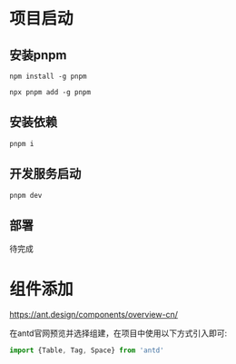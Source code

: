 # 项目启动

## 安装pnpm
```
npm install -g pnpm

npx pnpm add -g pnpm
```

## 安装依赖
```
pnpm i
```

## 开发服务启动
```
pnpm dev
```

## 部署

待完成

# 组件添加

https://ant.design/components/overview-cn/

在antd官网预览并选择组建，在项目中使用以下方式引入即可:

```js
import {Table, Tag, Space} from 'antd'

```
